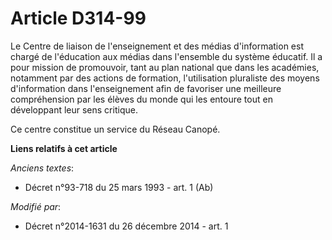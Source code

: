 # Article D314-99

Le Centre de liaison de l'enseignement et des médias d'information est chargé de l'éducation aux médias dans l'ensemble du
système éducatif. Il a pour mission de promouvoir, tant au plan national que dans les académies, notamment par des actions de
formation, l'utilisation pluraliste des moyens d'information dans l'enseignement afin de favoriser une meilleure
compréhension par les élèves du monde qui les entoure tout en développant leur sens critique. 

Ce centre constitue un service du    Réseau Canopé.

**Liens relatifs à cet article**

_Anciens textes_:

  - Décret n°93-718 du 25 mars 1993 - art. 1 (Ab)

_Modifié par_:

  - Décret n°2014-1631 du 26 décembre 2014 - art. 1
